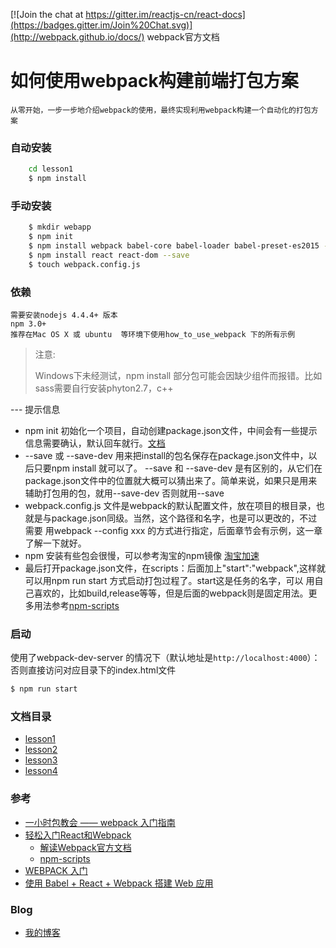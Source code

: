 [![Join the chat at https://gitter.im/reactjs-cn/react-docs](https://badges.gitter.im/Join%20Chat.svg)](http://webpack.github.io/docs/)
webpack官方文档

# 如何使用webpack构建前端打包方案 
	
	从零开始，一步一步地介绍webpack的使用，最终实现利用webpack构建一个自动化的打包方案

### 自动安装

```sh
	cd lesson1
	$ npm install
```
### 手动安装

```sh
	$ mkdir webapp
	$ npm init
	$ npm install webpack babel-core babel-loader babel-preset-es2015 --save-dev
	$ npm install react react-dom --save
	$ touch webpack.config.js
``` 

### 依赖
	
	需要安装nodejs 4.4.4+ 版本
	npm 3.0+
	推荐在Mac OS X 或 ubuntu  等环境下使用how_to_use_webpack 下的所有示例

> 注意:
>
> Windows下未经测试，npm install 部分包可能会因缺少组件而报错。比如sass需要自行安装phyton2.7，c++

--- 提示信息

*  npm init 初始化一个项目，自动创建package.json文件，中间会有一些提示信息需要确认，默认回车就行。[文档](https://docs.npmjs.com/files/package.json)
*  --save 或 --save-dev 用来把install的包名保存在package.json文件中，以后只要npm install 就可以了。
   --save 和 --save-dev 是有区别的，从它们在package.json文件中的位置就大概可以猜出来了。简单来说，如果只是用来辅助打包用的包，就用--save-dev
   否则就用--save
*  webpack.config.js 文件是webpack的默认配置文件，放在项目的根目录，也就是与package.json同级。当然，这个路径和名字，也是可以更改的，不过需要
	用webpack --config xxx 的方式进行指定，后面章节会有示例，这一章了解一下就好。
*  npm 安装有些包会很慢，可以参考淘宝的npm镜像 [淘宝加速](https://npm.taobao.org/)
*  最后打开package.json文件，在scripts：后面加上"start":"webpack",这样就可以用npm run start 方式启动打包过程了。start这是任务的名字，可以
	用自己喜欢的，比如build,release等等，但是后面的webpack则是固定用法。更多用法参考[npm-scripts](https://docs.npmjs.com/misc/scripts)


### 启动

使用了webpack-dev-server 的情况下（默认地址是`http://localhost:4000`）：
否则直接访问对应目录下的index.html文件

```sh
$ npm run start
```
### 文档目录

* [lesson1](/lesson1/lesson1.md)
* [lesson2](/lesson2/lesson2.md)
* [lesson3](/lesson2/lesson3.md)
* [lesson4](/lesson2/lesson4.md)

### 参考

* [一小时包教会 —— webpack 入门指南](http://www.w2bc.com/Article/50764)
* [轻松入门React和Webpack](https://segmentfault.com/a/1190000002767365)
    - [解读Webpack官方文档](https://segmentfault.com/a/1190000003506497)
    - [npm-scripts](http://blog.csdn.net/ricohzhanglong/article/details/50726256)
* [WEBPACK 入门](http://www.jianshu.com/p/cc1e6f2d6380)
* [使用 Babel + React + Webpack 搭建 Web 应用](http://www.tuicool.com/articles/yU73qay)

### Blog

* [我的博客](http://www.cnblogs.com/afrog)